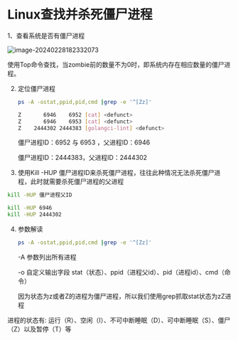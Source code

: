 # Linux查找并杀死僵尸进程

1、查看系统是否有僵尸进程

![image-20240228182332073](/home/hellotalk/Documents/workfile/document/linux/查看进程.assets/image-20240228182332073.png)

使用Top命令查找，当zombie前的数量不为0时，即系统内存在相应数量的僵尸进程。

2. 定位僵尸进程

   ```sh
   ps -A -ostat,ppid,pid,cmd |grep -e '^[Zz]'
   ```

   ```sh
   Z       6946    6952 [cat] <defunct>
   Z       6946    6953 [cat] <defunct>
   Z    2444302 2444383 [golangci-lint] <defunct>
   ```

   僵尸进程ID：6952 与 6953 ，父进程ID：6946

   僵尸进程ID：2444383，父进程ID：2444302

3.  使用Kill -HUP 僵尸进程ID来杀死僵尸进程，往往此种情况无法杀死僵尸进程，此时就需要杀死僵尸进程的父进程

   ```sh
   kill -HUP 僵尸进程父ID
   
   kill -HUP 6946
   kill -HUP 2444302
   ```

   

4. 参数解读

   ```sh
   ps -A -ostat,ppid,pid,cmd |grep -e '^[Zz]'
   ```

   -A 参数列出所有进程

   -o 自定义输出字段 stat（状态）、ppid（进程父id）、pid（进程id）、cmd（命令）

   因为状态为z或者Z的进程为僵尸进程，所以我们使用grep抓取stat状态为zZ进程

 

进程的状态有: 运行（R）、空闲（I）、不可中断睡眠（D）、可中断睡眠（S）、僵尸（Z）以及暂停（T）等